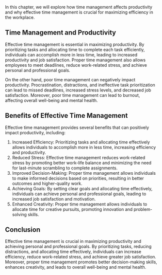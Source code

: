 
In this chapter, we will explore how time management affects productivity and why effective time management is crucial for maximizing efficiency in the workplace.

Time Management and Productivity
--------------------------------

Effective time management is essential in maximizing productivity. By prioritizing tasks and allocating time to complete each task efficiently, individuals can accomplish more in less time, leading to increased productivity and job satisfaction. Proper time management also allows employees to meet deadlines, reduce work-related stress, and achieve personal and professional goals.

On the other hand, poor time management can negatively impact productivity. Procrastination, distractions, and ineffective task prioritization can lead to missed deadlines, increased stress levels, and decreased job satisfaction. Moreover, poor time management can lead to burnout, affecting overall well-being and mental health.

Benefits of Effective Time Management
-------------------------------------

Effective time management provides several benefits that can positively impact productivity, including:

1. Increased Efficiency: Prioritizing tasks and allocating time effectively allows individuals to accomplish more in less time, increasing efficiency and productivity.
2. Reduced Stress: Effective time management reduces work-related stress by promoting better work-life balance and minimizing the need for last-minute scrambling to complete assignments.
3. Improved Decision-Making: Proper time management allows individuals to make informed decisions based on priorities, resulting in better outcomes and higher-quality work.
4. Achieving Goals: By setting clear goals and allocating time effectively, individuals can achieve personal and professional goals, leading to increased job satisfaction and motivation.
5. Enhanced Creativity: Proper time management allows individuals to allocate time for creative pursuits, promoting innovation and problem-solving skills.

Conclusion
----------

Effective time management is crucial in maximizing productivity and achieving personal and professional goals. By prioritizing tasks, reducing distractions, and allocating time effectively, individuals can increase efficiency, reduce work-related stress, and achieve greater job satisfaction. Moreover, proper time management promotes better decision-making skills, enhances creativity, and leads to overall well-being and mental health.
